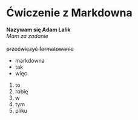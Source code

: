 # Ćwiczenie z Markdowna
**Nazywam się Adam Lalik**
<br>_Mam za zadanie_</br>
<br>~~przećwiczyć formatowanie~~</br>

* markdowna
* tak
* więc

1. to
2. robię
3. w
4. tym 
6. pliku


